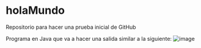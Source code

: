 # holaMundo
Repositorio para hacer una prueba inicial de GitHub

Programa en Java que va a hacer una salida similar a la siguiente:
![image](https://user-images.githubusercontent.com/84708679/157224584-c9f37bb5-bf87-49da-8821-2e21ecb7bc2e.png)
